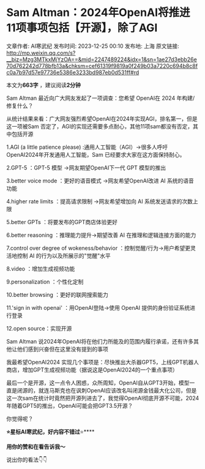 # Sam Altman：2024年OpenAI将推进11项事项包括【开源】，除了AGI

文章作者: AI寒武纪
发布时间: 2023-12-25 00:10
发布地: 上海
原文链接: http://mp.weixin.qq.com/s?__biz=Mzg3MTkxMjYzOA==&mid=2247489224&idx=1&sn=1ae27d3ebb26e70d762242d778bfb13a&chksm=cef61319f9819a0f249b03a7220c694b8c8fc0a7b97d57e97736e5386e3233bd987eb0d531ff#rd

  

  

本文为**663****字****** ，建议阅读**2****分钟******

  

Sam Altman 最近向广大网友发起了一项调查：您希望 OpenAI在 2024 年构建/修复什么？

从统计结果来看：广大网友强烈希望OpenAI在2024年实现AGI，排名第一，但是这一项被Sam
否定了，AGI的实现还需要多点耐心，其他11项sam都没有否定，其中包括开源

1.AGI (a little patience please) :通用人工智能（AGI）->很多人呼吁OpenAI2024年开发通用人工智能，Sam
已经要求大家在这方面保持耐心。

2.GPT-5 ：GPT-5 模型 ->网友期望OpenAI下一代 GPT 模型的推出

3.better voice mode ：更好的语音模式 ->网友希望OpenAI改进 AI 系统的语音功能

4.higher rate limits ：提高请求限制 ->网友希望增加向 AI 系统发送请求的次数上限

5.better GPTs ：将要发布的GPT商店体验更好‍‍‍

6.better reasoning ：推理能力提升->期望改善 AI 在推理和逻辑连接方面的能力

7.control over degree of wokeness/behavior ：控制觉醒/行为->用户希望更灵活地控制 AI
的行为以及所展示的"觉醒"水平

8.video ：增加生成视频功能‍‍‍‍

9.personalization ：个性化定制‍‍

10.better browsing ：更好的联网搜索能力

11.'sign in with openai' ：用OpenAI登陆->使用 OpenAI 提供的身份验证系统进行登录‍‍

12.open source：实现开源

Sam Altman 说2024年OpenAI将在他们力所能及的范围内履行承诺，还有许多其他让他们感到兴奋但在这里没有提到的事项

  

我最希望OpenAI2024
实现几个事项是：尽快推出大杀器GPT5，上线GPT机器人商店，增加GPT生成视频功能（据说这是OpenAI2024的一个重点事项）‍‍‍‍‍‍‍‍‍‍‍‍‍‍‍‍‍‍‍‍‍‍‍‍‍‍‍‍‍‍‍‍‍‍‍‍‍‍‍‍‍‍

  

最后一个是开源，这一点令人困惑，众所周知，OpenAI自从GPT3开始，模型一直是闭源的，就连马斯克也在讽刺OpenAI应该改名叫闭源金钱最大化公司，但是这一次sam在统计时竟然把开源列进去了，我觉得OpenAI彻底开源不可能，2024年随着GPT5的推出，OpenAI可能会把GPT3.5开源？

  

你觉得呢？

  

**⭐星标AI寒武纪，好内容不错过**⭐****

**用你的****赞****和****在看****告诉我～**

  

  

  

  

说出你的看法👇👇

